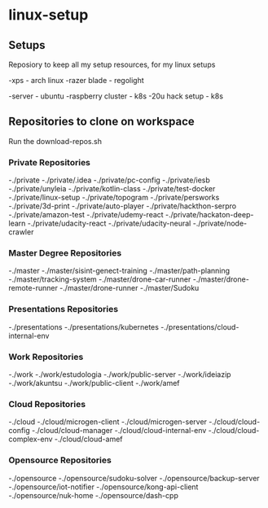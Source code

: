 # linux-setup

## Setups

Reposiory to keep all my setup resources, for my linux setups

-xps - arch linux
-razer blade - regolight

-server - ubuntu
-raspberry cluster - k8s
-20u hack setup - k8s

## Repositories to clone on workspace

Run the download-repos.sh

### Private Repositories

-./private
-./private/.idea
-./private/pc-config
-./private/iesb
-./private/unyleia
-./private/kotlin-class
-./private/test-docker
-./private/linux-setup
-./private/topogram
-./private/persworks
-./private/3d-print
-./private/auto-player
-./private/hackthon-serpro
-./private/amazon-test
-./private/udemy-react
-./private/hackaton-deep-learn
-./private/udacity-react
-./private/udacity-neural
-./private/node-crawler

### Master Degree Repositories

-./master
-./master/sisint-genect-training
-./master/path-planning
-./master/tracking-system
-./master/drone-car-runner
-./master/drone-remote-runner
-./master/drone-runner
-./master/Sudoku

### Presentations Repositories

-./presentations
-./presentations/kubernetes
-./presentations/cloud-internal-env

### Work Repositories

-./work
-./work/estudologia
-./work/public-server
-./work/ideiazip
-./work/akuntsu
-./work/public-client
-./work/amef

### Cloud Repositories

-./cloud
-./cloud/microgen-client
-./cloud/microgen-server
-./cloud/cloud-config
-./cloud/cloud-manager
-./cloud/cloud-internal-env
-./cloud/cloud-complex-env
-./cloud/cloud-amef

### Opensource Repositories

-./opensource
-./opensource/sudoku-solver
-./opensource/backup-server
-./opensource/iot-notifier
-./opensource/kong-api-client
-./opensource/nuk-home
-./opensource/dash-cpp
